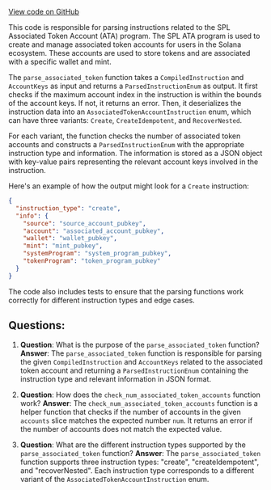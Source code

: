 [View code on GitHub](https://github.com/solana-labs/solana/blob/master/transaction-status/src/parse_associated_token.rs)

This code is responsible for parsing instructions related to the SPL Associated Token Account (ATA) program. The SPL ATA program is used to create and manage associated token accounts for users in the Solana ecosystem. These accounts are used to store tokens and are associated with a specific wallet and mint.

The `parse_associated_token` function takes a `CompiledInstruction` and `AccountKeys` as input and returns a `ParsedInstructionEnum` as output. It first checks if the maximum account index in the instruction is within the bounds of the account keys. If not, it returns an error. Then, it deserializes the instruction data into an `AssociatedTokenAccountInstruction` enum, which can have three variants: `Create`, `CreateIdempotent`, and `RecoverNested`.

For each variant, the function checks the number of associated token accounts and constructs a `ParsedInstructionEnum` with the appropriate instruction type and information. The information is stored as a JSON object with key-value pairs representing the relevant account keys involved in the instruction.

Here's an example of how the output might look for a `Create` instruction:

```json
{
  "instruction_type": "create",
  "info": {
    "source": "source_account_pubkey",
    "account": "associated_account_pubkey",
    "wallet": "wallet_pubkey",
    "mint": "mint_pubkey",
    "systemProgram": "system_program_pubkey",
    "tokenProgram": "token_program_pubkey"
  }
}
```

The code also includes tests to ensure that the parsing functions work correctly for different instruction types and edge cases.
## Questions: 
 1. **Question**: What is the purpose of the `parse_associated_token` function?
   **Answer**: The `parse_associated_token` function is responsible for parsing the given `CompiledInstruction` and `AccountKeys` related to the associated token account and returning a `ParsedInstructionEnum` containing the instruction type and relevant information in JSON format.

2. **Question**: How does the `check_num_associated_token_accounts` function work?
   **Answer**: The `check_num_associated_token_accounts` function is a helper function that checks if the number of accounts in the given `accounts` slice matches the expected number `num`. It returns an error if the number of accounts does not match the expected value.

3. **Question**: What are the different instruction types supported by the `parse_associated_token` function?
   **Answer**: The `parse_associated_token` function supports three instruction types: "create", "createIdempotent", and "recoverNested". Each instruction type corresponds to a different variant of the `AssociatedTokenAccountInstruction` enum.